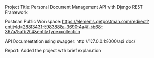 Project Title: Personal Document Management API with Django REST Framework

Postman Public Workspace:
https://elements.getpostman.com/redirect?entityId=28813431-5983888a-3690-4a4f-bb68-367a75afb204&entityType=collection

API Documentation using swagger: http://127.0.0.1:8000/api_doc/

Report: Added the project with brief explanation


